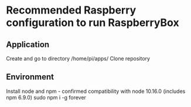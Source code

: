 # Recommended Raspberry configuration to run RaspberryBox

## Application
Create and go to directory /home/pi/apps/
Clone repository


## Environment
Install node and npm - confirmed compatibility with node 10.16.0 (includes npm 6.9.0)
sudo npm i -g forever





